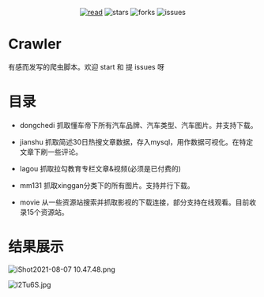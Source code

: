 <div align="center">  
    <p>
        <a href="https://jelly54.github.io"><img src="https://badgen.net/badge/jelly54/read?icon=sourcegraph&color=4ab8a1" alt="read" /></a>
        <img src="https://badgen.net/github/stars/jelly54/crawler?icon=github&color=4ab8a1" alt="stars" />
        <img src="https://badgen.net/github/forks/jelly54/crawler?icon=github&color=4ab8a1" alt="forks" />
        <img src="https://badgen.net/github/open-issues/jelly54/crawler?icon=github" alt="issues" />
    </p>
</div>

# Crawler

有感而发写的爬虫脚本。欢迎 start 和 提 issues 呀

# 目录

- dongchedi 抓取懂车帝下所有汽车品牌、汽车类型、汽车图片。并支持下载。

- jianshu  抓取简述30日热搜文章数据，存入mysql，用作数据可视化。在特定文章下刷一些评论。

- lagou 抓取拉勾教育专栏文章&视频(必须是已付费的)

- mm131 抓取xinggan分类下的所有图片。支持并行下载。

- movie 从一些资源站搜索并抓取影视的下载连接，部分支持在线观看。目前收录15个资源站。

# 结果展示

![iShot2021-08-07 10.47.48.png](https://upload-images.jianshu.io/upload_images/12361519-e373043548281963.png?imageMogr2/auto-orient/strip%7CimageView2/2/w/1240)

![l2Tu6S.jpg](https://s2.ax1x.com/2020/01/08/l2Tu6S.jpg)
